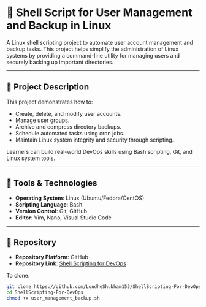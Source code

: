 # 🐧 Shell Script for User Management and Backup in Linux

A Linux shell scripting project to automate user account management and backup tasks. This project helps simplify the administration of Linux systems by providing a command-line utility for managing users and securely backing up important directories.

---

## 📌 Project Description

This project demonstrates how to:
- Create, delete, and modify user accounts.
- Manage user groups.
- Archive and compress directory backups.
- Schedule automated tasks using cron jobs.
- Maintain Linux system integrity and security through scripting.

Learners can build real-world DevOps skills using Bash scripting, Git, and Linux system tools.

---

## 🔧 Tools & Technologies

- **Operating System**: Linux (Ubuntu/Fedora/CentOS)
- **Scripting Language**: Bash
- **Version Control**: Git, GitHub
- **Editor**: Vim, Nano, Visual Studio Code

---

## 📂 Repository

- **Repository Platform**: GitHub  
- **Repository Link**: [Shell Scripting for DevOps](https://github.com/LondheShubham153/ShellScripting-For-DevOps)

To clone:

```bash
git clone https://github.com/LondheShubham153/ShellScripting-For-DevOps.git
cd ShellScripting-For-DevOps
chmod +x user_management_backup.sh
